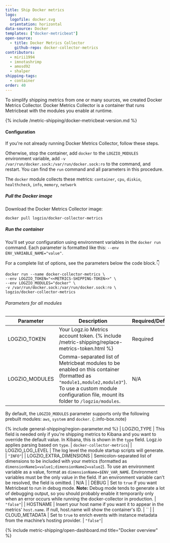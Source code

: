 ```yaml
---
title: Ship Docker metrics
logo:
  logofile: docker.svg
  orientation: horizontal
data-source: Docker
templates: ["docker-metricbeat"]
open-source:
  - title: Docker Metrics Collector
    github-repo: docker-collector-metrics
contributors:
  - mirii1994
  - imnotashrimp
  - amosd92
  - shalper
shipping-tags:
  - container
order: 40
---
```


To simplify shipping metrics from one or many sources,
we created Docker Metrics Collector.
Docker Metrics Collector is a container
that runs Metricbeat with the modules you enable at runtime.

{% include /metric-shipping/docker-metricbeat-version.md %}

#### Configuration

If you're not already running Docker Metrics Collector,
follow these steps.

Otherwise, stop the container, add
`docker`
to the `LOGZIO_MODULES` environment variable,
add `-v /var/run/docker.sock:/var/run/docker.sock:ro` to the command,
and restart.
You can find the `run` command and all parameters
in this procedure.

The `docker` module collects these metrics:
`container`,
`cpu`,
`diskio`,
`healthcheck`,
`info`,
`memory`,
`network`

<div class="tasklist">

##### Pull the Docker image

Download the Docker Metrics Collector image:

```shell
docker pull logzio/docker-collector-metrics
```

##### Run the container

You'll set your configuration using environment variables
in the `docker run` command.
Each parameter is formatted like this:
`--env ENV_VARIABLE_NAME="value"`.

For a complete list of options, see the parameters below the code block.👇

```shell
docker run --name docker-collector-metrics \
--env LOGZIO_TOKEN="<<METRICS-SHIPPING-TOKEN>>" \
--env LOGZIO_MODULES="docker" \
-v /var/run/docker.sock:/var/run/docker.sock:ro \
logzio/docker-collector-metrics
```

###### Parameters for all modules

| Parameter | Description | Required/Default|
|---|---|---|
| LOGZIO_TOKEN | Your Logz.io Metrics account token. {% include /metric-shipping/replace-metrics-token.html %} |Required|
| LOGZIO_MODULES  | Comma-separated list of Metricbeat modules to be enabled on this container (formatted as `"module1,module2,module3"`). To use a custom module configuration file, mount its folder to `/logzio/modules`. | N/A |

<!-- info-box-start:info -->
By default, the `LOGZIO_MODULES` parameter supports only the following prebuilt modules: `aws`, `system` and `docker`.
{:.info-box.note}
<!-- info-box-end --> 

{% include general-shipping/region-parameter.md %}
| LOGZIO_TYPE | This field is needed only if you're shipping metrics to Kibana and you want to override the default value.    In Kibana, this is shown in the `type` field. Logz.io applies parsing based on `type`. | `docker-collector-metrics`|
| LOGZIO_LOG_LEVEL | The log level the module startup scripts will generate. | `"INFO"`|
| LOGZIO_EXTRA_DIMENSIONS | Semicolon-separated list of dimensions to be included with your metrics (formatted as `dimensionName1=value1;dimensionName2=value2`).    To use an environment variable as a value, format as `dimensionName=$ENV_VAR_NAME`. Environment variables must be the only value in the field. If an environment variable can't be resolved, the field is omitted. | N/A |
| DEBUG  | Set to `true` if you want Metricbeat to run in debug mode. **Note:** Debug mode tends to generate a lot of debugging output, so you should probably enable it temporarily only when an error occurs while running the docker-collector in production.  | `"false"`|
| HOSTNAME  | Insert your host name if you want it to appear in the metrics' `host.name`. If null, host.name will show the container's ID. | `` |
| CLOUD_METADATA | Set to `true` to enrich events with instance metadata from the machine’s hosting provider. | `"false"`|



{% include metric-shipping/open-dashboard.md title="Docker overview" %}


</div>
